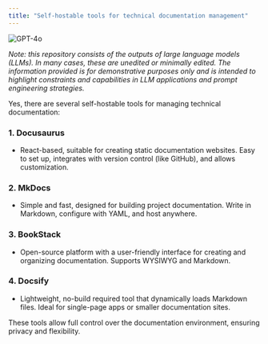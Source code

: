 ```yaml
---
title: "Self-hostable tools for technical documentation management"
---
```

![GPT-4o](https://img.shields.io/badge/GPT--4o-3333FF?style=for-the-badge&logo=openai&logoColor=white)



*Note: this repository consists of the outputs of large language models (LLMs). In many cases, these are unedited or minimally edited. The information provided is for demonstrative purposes only and is intended to highlight constraints and capabilities in LLM applications and prompt engineering strategies.*


Yes, there are several self-hostable tools for managing technical documentation:

### 1. **Docusaurus**
   - React-based, suitable for creating static documentation websites. Easy to set up, integrates with version control (like GitHub), and allows customization. 

### 2. **MkDocs**
   - Simple and fast, designed for building project documentation. Write in Markdown, configure with YAML, and host anywhere. 

### 3. **BookStack**
   - Open-source platform with a user-friendly interface for creating and organizing documentation. Supports WYSIWYG and Markdown.

### 4. **Docsify**
   - Lightweight, no-build required tool that dynamically loads Markdown files. Ideal for single-page apps or smaller documentation sites.

These tools allow full control over the documentation environment, ensuring privacy and flexibility.